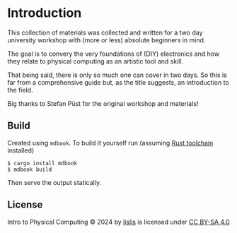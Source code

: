 # Introduction

This collection of materials was collected and written for a two day university workshop with (more or less) absolute beginners in mind.

The goal is to convery the very foundations of (DIY) electronics and how they relate to physical computing as an artistic tool and skill.

That being said, there is only so much one can cover in two days. So this is far from a comprehensive guide but, as the title suggests, an introduction to the field.

Big thanks to Stefan Püst for the original workshop and materials!

## Build

Created using `mdbook`. To build it yourself run (assuming [Rust toolchain](https://www.rust-lang.org/tools/install) installed)

``` shell
$ cargo install mdbook
$ mdbook build
```
Then serve the output statically.

## License

Intro to Physical Computing © 2024 by [lislis](https://lislis.de) is licensed under [CC BY-SA 4.0](https://creativecommons.org/licenses/by-sa/4.0/deed.en)
